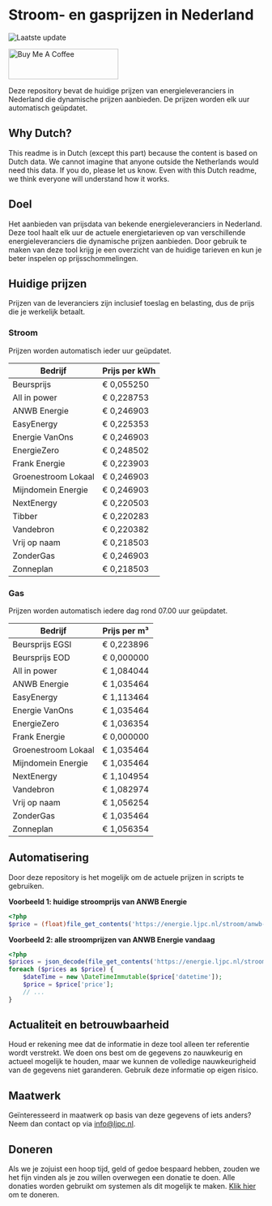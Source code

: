 # Stroom- en gasprijzen in Nederland

![Laatste update](https://img.shields.io/badge/laatste%20update-2024--02--25%2004%3A00%20CET-brightgreen)

<a href="https://www.buymeacoffee.com/Lars-" target="_blank"><img src="https://cdn.buymeacoffee.com/buttons/v2/default-orange.png" alt="Buy Me A Coffee" height="60" style="height: 60px !important;width: 217px !important;" ></a>

Deze repository bevat de huidige prijzen van energieleveranciers in Nederland die dynamische prijzen aanbieden. De prijzen worden elk uur automatisch geüpdatet.

## Why Dutch?

This readme is in Dutch (except this part) because the content is based on Dutch data. We cannot imagine that anyone outside the Netherlands would need this data. If you do, please let us know. Even with this Dutch readme, we think
everyone will understand how it works.

## Doel

Het aanbieden van prijsdata van bekende energieleveranciers in Nederland. Deze tool haalt elk uur de actuele energietarieven op van verschillende energieleveranciers die dynamische prijzen aanbieden. Door gebruik te maken van deze tool
krijg je een overzicht van de huidige tarieven en kun je beter inspelen op prijsschommelingen.

## Huidige prijzen

Prijzen van de leveranciers zijn inclusief toeslag en belasting, dus de prijs die je werkelijk betaalt.

### Stroom

Prijzen worden automatisch ieder uur geüpdatet.

 Bedrijf | Prijs per kWh 
---------|---------------
Beursprijs | € 0,055250
All in power | € 0,228753
ANWB Energie | € 0,246903
EasyEnergy | € 0,225353
Energie VanOns | € 0,246903
EnergieZero | € 0,248502
Frank Energie | € 0,223903
Groenestroom Lokaal | € 0,246903
Mijndomein Energie | € 0,246903
NextEnergy | € 0,220503
Tibber | € 0,220283
Vandebron | € 0,220382
Vrij op naam | € 0,218503
ZonderGas | € 0,246903
Zonneplan | € 0,218503


### Gas

Prijzen worden automatisch iedere dag rond 07.00 uur geüpdatet.

 Bedrijf | Prijs per m³ 
---------|--------------
Beursprijs EGSI | € 0,223896
Beursprijs EOD | € 0,000000
All in power | € 1,084044
ANWB Energie | € 1,035464
EasyEnergy | € 1,113464
Energie VanOns | € 1,035464
EnergieZero | € 1,036354
Frank Energie | € 0,000000
Groenestroom Lokaal | € 1,035464
Mijndomein Energie | € 1,035464
NextEnergy | € 1,104954
Vandebron | € 1,082974
Vrij op naam | € 1,056254
ZonderGas | € 1,035464
Zonneplan | € 1,056354


## Automatisering

Door deze repository is het mogelijk om de actuele prijzen in scripts te gebruiken.

**Voorbeeld 1: huidige stroomprijs van ANWB Energie**

```php
<?php
$price = (float)file_get_contents('https://energie.ljpc.nl/stroom/anwb-energie-nu.txt');

```

**Voorbeeld 2: alle stroomprijzen van ANWB Energie vandaag**

```php
<?php
$prices = json_decode(file_get_contents('https://energie.ljpc.nl/stroom/all-in-power-vandaag.json'),true);
foreach ($prices as $price) {
    $dateTime = new \DateTimeImmutable($price['datetime']);
    $price = $price['price'];
    // ...
}
```

## Actualiteit en betrouwbaarheid

Houd er rekening mee dat de informatie in deze tool alleen ter referentie wordt verstrekt. We doen ons best om de gegevens zo nauwkeurig en actueel mogelijk te houden, maar we kunnen de volledige nauwkeurigheid van de gegevens niet
garanderen. Gebruik deze informatie op eigen risico.

## Maatwerk

Geïnteresseerd in maatwerk op basis van deze gegevens of iets anders? Neem dan contact op
via [info@ljpc.nl](mailto:info@ljpc.nl?subject=Energie%20prijzen).

## Doneren

Als we je zojuist een hoop tijd, geld of gedoe bespaard hebben, zouden we het fijn vinden als je zou willen overwegen een
donatie te doen. Alle donaties worden gebruikt om systemen als dit mogelijk te
maken. [Klik hier](https://www.buymeacoffee.com/Lars-) om te doneren.
